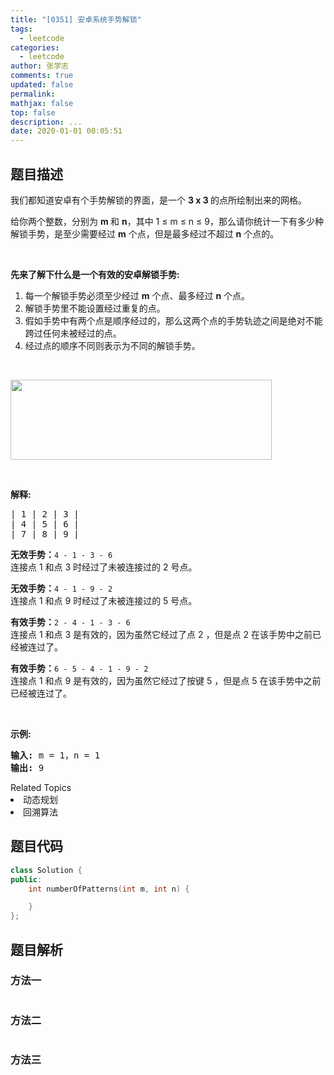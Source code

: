 ```yaml
---
title: "[0351] 安卓系统手势解锁"
tags:
  - leetcode
categories:
  - leetcode
author: 张学志
comments: true
updated: false
permalink:
mathjax: false
top: false
description: ...
date: 2020-01-01 00:05:51
---
```


## 题目描述

<p>我们都知道安卓有个手势解锁的界面，是一个&nbsp;<strong>3 x 3 </strong>的点所绘制出来的网格。</p>

<p>给你两个整数，分别为&nbsp;<strong>​​m </strong>和 <strong>n</strong>，其中 1&nbsp;&le; m&nbsp;&le; n&nbsp;&le; 9，那么请你统计一下有多少种解锁手势，是至少需要经过&nbsp;<strong>m</strong>&nbsp;个点，但是最多经过不超过&nbsp;<strong>n</strong> 个点的。</p>

<p>&nbsp;</p>

<p><strong>先来了解下什么是一</strong><strong>个有效的安卓解锁手势:</strong></p>

<ol>
	<li>每一个解锁手势必须至少经过&nbsp;<strong>m</strong> 个点、最多经过&nbsp;<strong>n</strong>&nbsp;个点。</li>
	<li>解锁手势里不能设置经过重复的点。</li>
	<li>假如手势中有两个点是顺序经过的，那么这两个点的手势轨迹之间是绝对不能跨过任何未被经过的点。</li>
	<li>经过点的顺序不同则表示为不同的解锁手势。</li>
</ol>

<p>&nbsp;</p>

<pre><img src="https://raw.githubusercontent.com/algoboy101/note_blog_leetcode/master/imgs/android-unlock.png" style="height: 128px; width: 418px;"></pre>

<p>&nbsp;</p>

<p><strong>解释:</strong></p>

<pre>| 1 | 2 | 3 |
| 4 | 5 | 6 |
| 7 | 8 | 9 |</pre>

<p><strong>无效手势：</strong><code>4 - 1 - 3 - 6 </code><br>
连接点 1 和点&nbsp;3 时经过了未被连接过的&nbsp;2 号点。</p>

<p><strong>无效手势：</strong><code>4 - 1 - 9 - 2</code><br>
连接点 1 和点 9 时经过了未被连接过的 5&nbsp;号点。</p>

<p><strong>有效手势：</strong><code>2 - 4 - 1 - 3 - 6</code><br>
连接点 1 和点&nbsp;3 是有效的，因为虽然它经过了点&nbsp;2 ，但是点 2 在该手势中之前已经被连过了。</p>

<p><strong>有效手势：</strong><code>6 - 5 - 4 - 1 - 9 - 2</code><br>
连接点 1 和点&nbsp;9 是有效的，因为虽然它经过了按键 5 ，但是点&nbsp;5 在该手势中之前已经被连过了。</p>

<p>&nbsp;</p>

<p><strong>示例:</strong></p>

<pre><strong>输入: </strong>m = 1，n = 1
<strong>输出: </strong>9
</pre>
<div><div>Related Topics</div><div><li>动态规划</li><li>回溯算法</li></div></div>

## 题目代码

```cpp
class Solution {
public:
    int numberOfPatterns(int m, int n) {

    }
};
```

## 题目解析

### 方法一

```cpp

```

### 方法二

```cpp

```

### 方法三

```cpp

```

